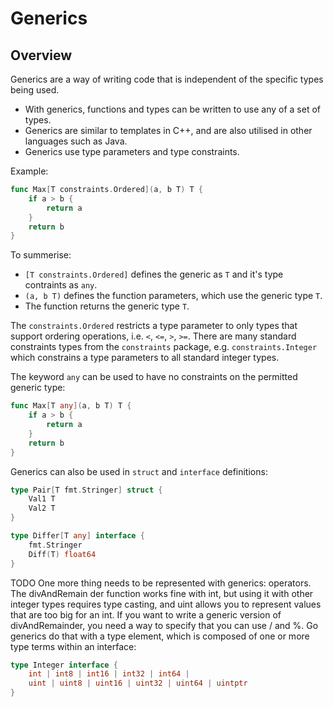 # Generics

## Overview
Generics are a way of writing code that is independent of the specific types being used.
* With generics, functions and types can be written to use any of a set of types.
* Generics are similar to templates in C++, and are also utilised in other languages such as Java.
* Generics use type parameters and type constraints.

Example:
```go
func Max[T constraints.Ordered](a, b T) T {
    if a > b {
        return a
    }
    return b
}
```
To summerise:
* `[T constraints.Ordered]` defines the generic as `T` and it's type contraints as `any`.
* `(a, b T)` defines the function parameters, which use the generic type `T`.
* The function returns the generic type `T`.

The `constraints.Ordered` restricts a type parameter to only types that support ordering operations, i.e. `<`, `<=`, `>`, `>=`. There are many standard constraints types from the `constraints` package, e.g. `constraints.Integer` which constrains a type parameters to all standard integer types.

The keyword `any` can be used to have no constraints on the permitted generic type:
```go
func Max[T any](a, b T) T {
    if a > b {
        return a
    }
    return b
}
```

Generics can also be used in `struct` and `interface` definitions:
```go
type Pair[T fmt.Stringer] struct {
    Val1 T
    Val2 T
}

type Differ[T any] interface {
    fmt.Stringer
    Diff(T) float64
}
```

TODO
One more thing needs to be represented with generics: operators. The divAndRemain
der function works fine with int, but using it with other integer types requires type
casting, and uint allows you to represent values that are too big for an int. If you
want to write a generic version of divAndRemainder, you need a way to specify that
you can use / and %. Go generics do that with a type element, which is composed of
one or more type terms within an interface:
```go
type Integer interface {
    int | int8 | int16 | int32 | int64 |
    uint | uint8 | uint16 | uint32 | uint64 | uintptr
}
```